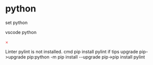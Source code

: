 # python
set python

vscode python
<p style="color:#E93B3B">×</p>Linter pylint is not installed.
cmd
pip install pylint
if tips upgrade pip->upgrade pip:python -m pip install --upgrade pip->pip install pylint
